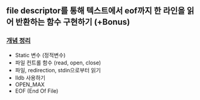 ## file descriptor를 통해 텍스트에서 eof까지 한 라인을 읽어 반환하는 함수 구현하기 (+Bonus)

### [개념 정리](https://www.notion.so/dev-jungeun/Get-Next-Line-78f557836d4844ca8eba584d106470bd)
* Static 변수 (정적변수)
* 파일 컨트롤 함수 (read, open, close)
* 파일, redirection, stdin으로부터 읽기
* lldb 사용하기
* OPEN_MAX
* EOF (End Of File)
